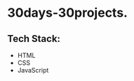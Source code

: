 # 30days-30projects.
<h2>Tech Stack:</h2> 
<ul>
<li>HTML</li>
<li>CSS</li>
<li>JavaScript</li>
</ul>
